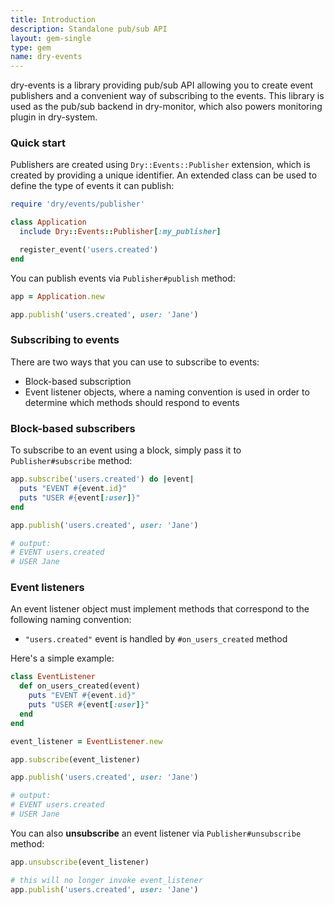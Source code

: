 ```yaml
---
title: Introduction
description: Standalone pub/sub API
layout: gem-single
type: gem
name: dry-events
---
```


dry-events is a library providing pub/sub API allowing you to create event publishers and a convenient way of subscribing to the events. This library is used as the pub/sub backend in dry-monitor, which also powers monitoring plugin in dry-system.


### Quick start

Publishers are created using `Dry::Events::Publisher` extension, which is created by providing a unique identifier. An extended class can be used to define the type of events it can publish:

``` ruby
require 'dry/events/publisher'

class Application
  include Dry::Events::Publisher[:my_publisher]

  register_event('users.created')
end
```

You can publish events via `Publisher#publish` method:

``` ruby
app = Application.new

app.publish('users.created', user: 'Jane')
```

### Subscribing to events

There are two ways that you can use to subscribe to events:

- Block-based subscription
- Event listener objects, where a naming convention is used in order to determine which methods should respond to events


### Block-based subscribers

To subscribe to an event using a block, simply pass it to `Publisher#subscribe` method:


``` ruby
app.subscribe('users.created') do |event|
  puts "EVENT #{event.id}"
  puts "USER #{event[:user]}"
end

app.publish('users.created', user: 'Jane')

# output:
# EVENT users.created
# USER Jane
```

### Event listeners

An event listener object must implement methods that correspond to the following naming convention:

- `"users.created"` event is handled by `#on_users_created` method

Here's a simple example:

``` ruby
class EventListener
  def on_users_created(event)
    puts "EVENT #{event.id}"
    puts "USER #{event[:user]}"
  end
end

event_listener = EventListener.new

app.subscribe(event_listener)

app.publish('users.created', user: 'Jane')

# output:
# EVENT users.created
# USER Jane
```

You can also **unsubscribe** an event listener via `Publisher#unsubscribe` method:

``` ruby
app.unsubscribe(event_listener)

# this will no longer invoke event_listener
app.publish('users.created', user: 'Jane')
```
